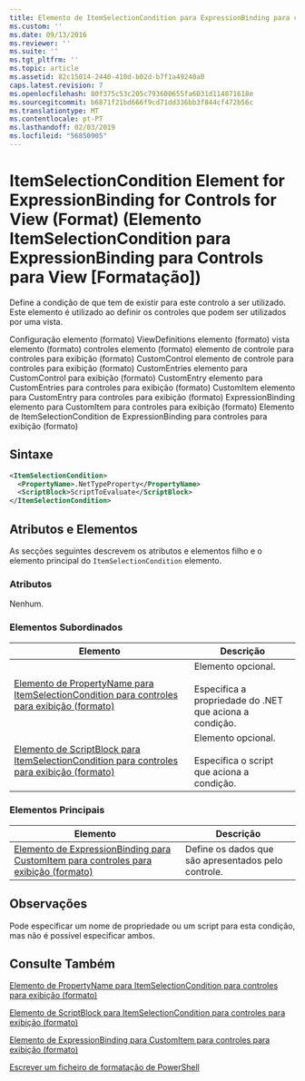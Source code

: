 ```yaml
---
title: Elemento de ItemSelectionCondition para ExpressionBinding para controles para exibição (formato) | Documentos da Microsoft
ms.custom: ''
ms.date: 09/13/2016
ms.reviewer: ''
ms.suite: ''
ms.tgt_pltfrm: ''
ms.topic: article
ms.assetid: 82c15014-2440-410d-b02d-b7f1a49240a0
caps.latest.revision: 7
ms.openlocfilehash: 80f375c53c205c793600655fa6031d114871618e
ms.sourcegitcommit: b6871f21bd666f9cd71dd336bb3f844cf472b56c
ms.translationtype: MT
ms.contentlocale: pt-PT
ms.lasthandoff: 02/03/2019
ms.locfileid: "56850905"
---
```

# <a name="itemselectioncondition-element-for-expressionbinding-for-controls-for-view-format"></a>ItemSelectionCondition Element for ExpressionBinding for Controls for View (Format) (Elemento ItemSelectionCondition para ExpressionBinding para Controls para View [Formatação])

Define a condição de que tem de existir para este controlo a ser utilizado. Este elemento é utilizado ao definir os controles que podem ser utilizados por uma vista.

Configuração elemento (formato) ViewDefinitions elemento (formato) vista elemento (formato) controles elemento (formato) elemento de controle para controles para exibição (formato) CustomControl elemento de controle para controles para exibição (formato) CustomEntries elemento para CustomControl para exibição (formato) CustomEntry elemento para CustomEntries para controles para exibição (formato) CustomItem elemento para CustomEntry para controles para exibição (formato) ExpressionBinding elemento para CustomItem para controles para exibição (formato) Elemento de ItemSelectionCondition de ExpressionBinding para controles para exibição (formato)

## <a name="syntax"></a>Sintaxe

```xml
<ItemSelectionCondition>
  <PropertyName>.NetTypeProperty</PropertyName>
  <ScriptBlock>ScriptToEvaluate</ScriptBlock>
</ItemSelectionCondition>
```

## <a name="attributes-and-elements"></a>Atributos e Elementos

As secções seguintes descrevem os atributos e elementos filho e o elemento principal do `ItemSelectionCondition` elemento.

### <a name="attributes"></a>Atributos

Nenhum.

### <a name="child-elements"></a>Elementos Subordinados

|Elemento|Descrição|
|-------------|-----------------|
|[Elemento de PropertyName para ItemSelectionCondition para controles para exibição (formato)](./propertyname-element-for-itemselectioncondition-for-controls-for-view-format.md)|Elemento opcional.<br /><br /> Especifica a propriedade do .NET que aciona a condição.|
|[Elemento de ScriptBlock para ItemSelectionCondition para controles para exibição (formato)](./scriptblock-element-for-itemselectioncondition-for-controls-for-view-format.md)|Elemento opcional.<br /><br /> Especifica o script que aciona a condição.|

### <a name="parent-elements"></a>Elementos Principais

|Elemento|Descrição|
|-------------|-----------------|
|[Elemento de ExpressionBinding para CustomItem para controles para exibição (formato)](./expressionbinding-element-for-customitem-for-controls-for-view-format.md)|Define os dados que são apresentados pelo controle.|

## <a name="remarks"></a>Observações

Pode especificar um nome de propriedade ou um script para esta condição, mas não é possível especificar ambos.

## <a name="see-also"></a>Consulte Também

[Elemento de PropertyName para ItemSelectionCondition para controles para exibição (formato)](./propertyname-element-for-itemselectioncondition-for-controls-for-view-format.md)

[Elemento de ScriptBlock para ItemSelectionCondition para controles para exibição (formato)](./scriptblock-element-for-itemselectioncondition-for-controls-for-view-format.md)

[Elemento de ExpressionBinding para CustomItem para controles para exibição (formato)](./expressionbinding-element-for-customitem-for-controls-for-view-format.md)

[Escrever um ficheiro de formatação de PowerShell](./writing-a-powershell-formatting-file.md)

